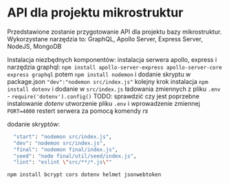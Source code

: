 # API dla projektu mikrostruktur

Przedstawione zostanie przygotowanie API dla projektu bazy mikrostruktur.
Wykorzystane narzędzia to: 
GraphQL, Apollo Server, Express Server, NodeJS, MongoDB

<!-- zobaczymy na ile mi sił starczy -->

Instalacja niezbędnych komponentów:
instalacja serwera apollo, express i narzędzia graphql:
`npm install apollo-server-express apollo-server-core express graphql`
potem
`npm install nodemon` i dodanie skryptu w package.json `"dev":"nodemon src/index.js"`
kolejny krok instalacja 
`npm install dotenv` i dodanie w `src/index.js` ładowania zmiennych z pliku `.env` - `require('dotenv').config()` TODO: sprawdzić czy jest poprzebne instalowanie *dotenv*
utworzenie pliku `.env` i wprowadzenie zmiennej `PORT=4000`
restert serwera za pomocą komendy *rs*


dodanie skryptów:
```bash
  "start": "nodemon src/index.js",
  "dev": "nodemon src/index.js",
  "final": "nodemon final/index.js",
  "seed": "node final/util/seed/index.js",
  "lint": "eslint \"src/**/*.js\""
```

`npm install bcrypt cors dotenv helmet jsonwebtoken`
